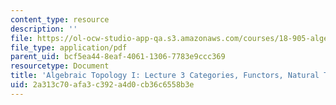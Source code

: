 ```yaml
---
content_type: resource
description: ''
file: https://ol-ocw-studio-app-qa.s3.amazonaws.com/courses/18-905-algebraic-topology-i-fall-2016/2a313c70afa3c392a4d0cb36c6558b3e_MIT18_905F16_lec3.pdf
file_type: application/pdf
parent_uid: bcf5ea44-8eaf-4061-1306-7783e9ccc369
resourcetype: Document
title: 'Algebraic Topology I: Lecture 3 Categories, Functors, Natural Transformations'
uid: 2a313c70-afa3-c392-a4d0-cb36c6558b3e
---
```


